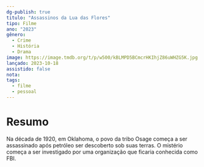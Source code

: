 ```yaml
---
dg-publish: true
titulo: "Assassinos da Lua das Flores"
tipo: Filme
ano: "2023"
gênero:
  - Crime
  - História
  - Drama
image: https://image.tmdb.org/t/p/w500/kBLMPD5BCmcrHKIhjZ86uWHZG5K.jpg
lançado: 2023-10-18
assistido: false
nota:
tags:
  - filme
  - pessoal
---
```

# Resumo
Na década de 1920, em Oklahoma, o povo da tribo Osage começa a ser assassinado após petróleo ser descoberto sob suas terras. O mistério começa a ser investigado por uma organização que ficaria conhecida como FBI.
